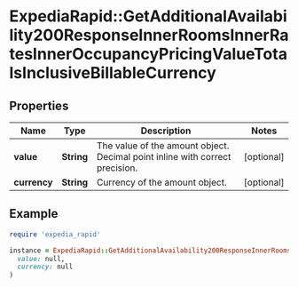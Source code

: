 # ExpediaRapid::GetAdditionalAvailability200ResponseInnerRoomsInnerRatesInnerOccupancyPricingValueTotalsInclusiveBillableCurrency

## Properties

| Name | Type | Description | Notes |
| ---- | ---- | ----------- | ----- |
| **value** | **String** | The value of the amount object. Decimal point inline with correct precision. | [optional] |
| **currency** | **String** | Currency of the amount object. | [optional] |

## Example

```ruby
require 'expedia_rapid'

instance = ExpediaRapid::GetAdditionalAvailability200ResponseInnerRoomsInnerRatesInnerOccupancyPricingValueTotalsInclusiveBillableCurrency.new(
  value: null,
  currency: null
)
```

